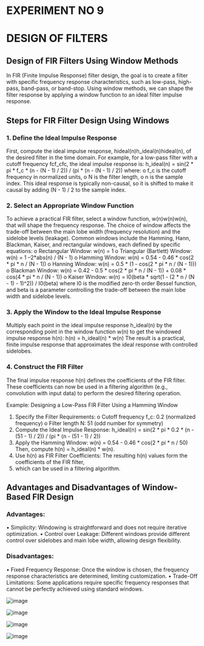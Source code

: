 # EXPERIMENT NO 9
# DESIGN OF FILTERS
## Design of FIR Filters Using Window Methods

In FIR (Finite Impulse Response) filter design, the goal is to create a
filter with specific frequency response characteristics, such as low-pass, high-pass, band-pass,
or band-stop. Using window methods, we can shape the filter response by applying a window function 
to an ideal filter impulse response.

## Steps for FIR Filter Design Using Windows
### 1.	Define the Ideal Impulse Response
First, compute the ideal impulse response, hideal(n)h_ideal(n)hideal(n), of the desired filter in the
 time domain. For example, for a low-pass filter with a cutoff frequency fcf_cfc, the ideal impulse response is:
h_ideal(n) = sin(2 * pi * f_c * (n - (N - 1) / 2)) / (pi * (n - (N - 1) / 2))
 where:
o	f_c is the cutoff frequency in normalized units,
o	N is the filter length,
o	n is the sample index.
This ideal response is typically non-causal, so it is shifted to make it causal by adding (N - 1) / 2 to the sample index.

### 2.	Select an Appropriate Window Function
To achieve a practical FIR filter, select a window function, w(n)w(n)w(n), that will shape the frequency response.
 The choice of window affects the trade-off between the main lobe width (frequency resolution) and the sidelobe
levels (leakage). Common windows include the Hamming, Hann, Blackman, Kaiser, and rectangular windows, each defined
 by specific equations:
o	Rectangular Window: w(n) = 1
o	Triangular (Bartlett) Window: w(n) = 1 –2*abs(n) / (N - 1) 
o	Hamming Window: w(n) = 0.54 - 0.46 * cos(2 * pi * n / (N - 1))
o	Hanning Window: w(n) = 0.5 * (1 - cos(2 * pi * n / (N - 1)))
o	Blackman Window: w(n) = 0.42 - 0.5 * cos(2 * pi * n / (N - 1)) + 0.08 * cos(4 * pi * n / (N - 1))
o	Kaiser Window: w(n) = I0(beta * sqrt(1 - (2 * n / (N - 1) - 1)^2)) / I0(beta)
where I0 is the modified zero-th order Bessel function, and beta is a parameter controlling the trade-off
 between the main lobe width and sidelobe levels.


### 3.	Apply the Window to the Ideal Impulse Response
Multiply each point in the ideal impulse response h_ideal(n) by the corresponding point in the
window function w(n) to get the windowed impulse response h(n):
h(n) = h_ideal(n) * w(n)
The result is a practical, finite impulse response that approximates the ideal response with controlled sidelobes.


### 4.	Construct the FIR Filter
The final impulse response h(n) defines the coefficients of the FIR filter. These coefficients
 can now be used in a filtering algorithm (e.g., convolution with input data) to perform the desired filtering operation.


Example: Designing a Low-Pass FIR Filter Using a Hamming Window
1.	Specify the Filter Requirements:
o	Cutoff frequency f_c: 0.2 (normalized frequency)
o	Filter length N: 51 (odd number for symmetry)
2.	Compute the Ideal Impulse Response:
h_ideal(n) = sin(2 * pi * 0.2 * (n - (51 - 1) / 2)) / (pi * (n - (51 - 1) / 2))
3.	Apply the Hamming Window:
w(n) = 0.54 - 0.46 * cos(2 * pi * n / 50)
Then, compute h(n) = h_ideal(n) * w(n).
4.	Use h(n) as FIR Filter Coefficients: The resulting h(n) values form the coefficients of the FIR filter,
5.	 which can be used in a filtering algorithm.
##  Advantages and Disadvantages of Window-Based FIR Design
### Advantages:
•	Simplicity: Windowing is straightforward and does not require iterative optimization.
•	Control over Leakage: Different windows provide different control over sidelobes and main
 lobe width, allowing design flexibility.
### Disadvantages:
•	Fixed Frequency Response: Once the window is chosen, the frequency response characteristics are determined, limiting customization.
•	Trade-Off Limitations: Some applications require specific frequency responses that cannot be perfectly achieved using standard windows.

![image](https://github.com/user-attachments/assets/81e2968a-e490-4bb9-bfd2-736b7a2c92af)


![image](https://github.com/user-attachments/assets/ade34c4c-d725-446c-b68c-aa48a570695c)

![image](https://github.com/user-attachments/assets/be11fc99-8c74-4176-a21b-12f4fb9c868d)

![image](https://github.com/user-attachments/assets/9026f6bd-53f7-4283-9bdb-c9bbb7db0669)






